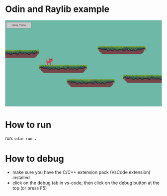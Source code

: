 # Odin and Raylib example

![](screenshot.png)

# How to run
run: `odin run .`

# How to debug
- make sure you have the C/C++ extension pack (VsCode extension) installed
- click on the debug tab in vs-code, then click on the debug button at the top (or press F5)